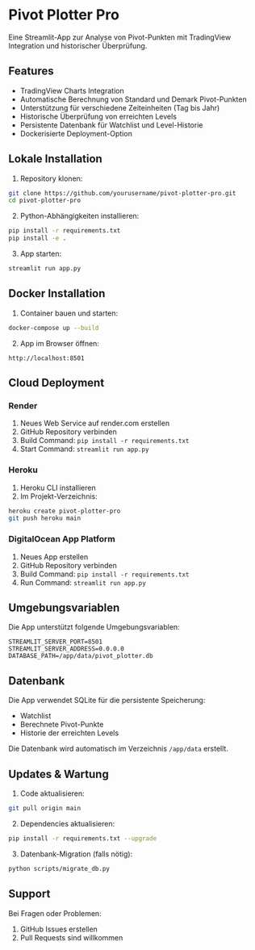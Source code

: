 # Pivot Plotter Pro

Eine Streamlit-App zur Analyse von Pivot-Punkten mit TradingView Integration und historischer Überprüfung.

## Features

- TradingView Charts Integration
- Automatische Berechnung von Standard und Demark Pivot-Punkten
- Unterstützung für verschiedene Zeiteinheiten (Tag bis Jahr)
- Historische Überprüfung von erreichten Levels
- Persistente Datenbank für Watchlist und Level-Historie
- Dockerisierte Deployment-Option

## Lokale Installation

1. Repository klonen:
```bash
git clone https://github.com/yourusername/pivot-plotter-pro.git
cd pivot-plotter-pro
```

2. Python-Abhängigkeiten installieren:
```bash
pip install -r requirements.txt
pip install -e .
```

3. App starten:
```bash
streamlit run app.py
```

## Docker Installation

1. Container bauen und starten:
```bash
docker-compose up --build
```

2. App im Browser öffnen:
```
http://localhost:8501
```

## Cloud Deployment

### Render

1. Neues Web Service auf render.com erstellen
2. GitHub Repository verbinden
3. Build Command: `pip install -r requirements.txt`
4. Start Command: `streamlit run app.py`

### Heroku

1. Heroku CLI installieren
2. Im Projekt-Verzeichnis:
```bash
heroku create pivot-plotter-pro
git push heroku main
```

### DigitalOcean App Platform

1. Neues App erstellen
2. GitHub Repository verbinden
3. Build Command: `pip install -r requirements.txt`
4. Run Command: `streamlit run app.py`

## Umgebungsvariablen

Die App unterstützt folgende Umgebungsvariablen:

```env
STREAMLIT_SERVER_PORT=8501
STREAMLIT_SERVER_ADDRESS=0.0.0.0
DATABASE_PATH=/app/data/pivot_plotter.db
```

## Datenbank

Die App verwendet SQLite für die persistente Speicherung:

- Watchlist
- Berechnete Pivot-Punkte
- Historie der erreichten Levels

Die Datenbank wird automatisch im Verzeichnis `/app/data` erstellt.

## Updates & Wartung

1. Code aktualisieren:
```bash
git pull origin main
```

2. Dependencies aktualisieren:
```bash
pip install -r requirements.txt --upgrade
```

3. Datenbank-Migration (falls nötig):
```bash
python scripts/migrate_db.py
```

## Support

Bei Fragen oder Problemen:
1. GitHub Issues erstellen
2. Pull Requests sind willkommen